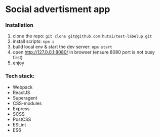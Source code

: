 # Social advertisment app

### Installation

1. clone the repo: `git clone git@github.com:hutsi/test-labelup.git`
2. install scripts: `npm i`
3. build local env & start the dev server: `npm start`
4. open http://127.0.0.1:8080/ in browser (ensure 8080 port is not busy first)
5. enjoy

### Tech stack:
* Webpack
* ReactJS
* Superagent
* CSS-modules
* Express
* SCSS
* PostCSS
* ESLint
* ES6
